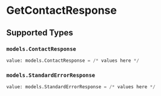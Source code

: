 # GetContactResponse


## Supported Types

### `models.ContactResponse`

```python
value: models.ContactResponse = /* values here */
```

### `models.StandardErrorResponse`

```python
value: models.StandardErrorResponse = /* values here */
```


